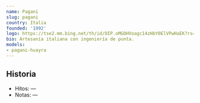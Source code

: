 ```yaml
---
name: Pagani
slug: pagani
country: Italia
founded: '1992'
logo: https://tse2.mm.bing.net/th/id/OIP.oMGOHVoagc14zHbY0ElVPwHaEK?rs=1&pid=ImgDetMain&o=7&rm=3
bio: Artesanía italiana con ingeniería de punta.
models:
- pagani-huayra
---
```


## Historia

- Hitos: —
- Notas: —

